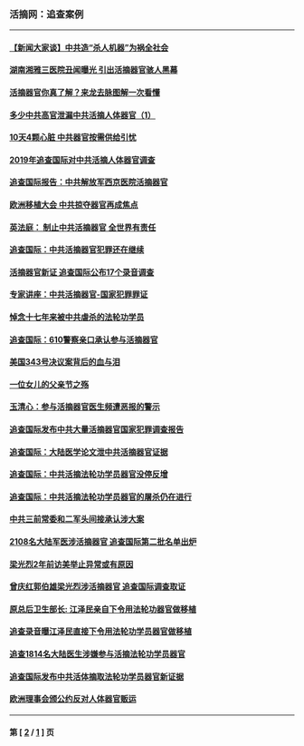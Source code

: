 ### 活摘网：追查案例
---
#### [【新闻大家谈】中共造“杀人机器”为祸全社会](../../pages/nf5880/n14056645.md?10010430) 
#### [湖南湘雅三医院丑闻曝光 引出活摘器官骇人黑幕](../../pages/nf5880/n14051847.md?10010430) 
#### [活摘器官你真了解？来龙去脉图解一次看懂](../../pages/nf5880/n13013820.md?10010430) 
#### [多少中共高官泄漏中共活摘人体器官（1）](../../pages/nf5880/n12671234.md?10010430) 
#### [10天4颗心脏 中共器官按需供给引忧](../../pages/nf5880/n12326366.md?10010430) 
#### [2019年追查国际对中共活摘人体器官调查](../../pages/nf5880/n11917733.md?10010430) 
#### [追查国际报告：中共解放军西京医院活摘器官](../../pages/nf5880/n11838359.md?10010430) 
#### [欧洲移植大会 中共掠夺器官再成焦点](../../pages/nf5880/n11538883.md?10010430) 
#### [英法庭： 制止中共活摘器官 全世界有责任](../../pages/nf5880/n11330691.md?10010430) 
#### [追查国际：中共活摘器官犯罪还在继续](../../pages/nf5880/n11218301.md?10010430) 
#### [活摘器官新证 追查国际公布17个录音调查](../../pages/nf5880/n10897744.md?10010430) 
#### [专家讲座：中共活摘器官-国家犯罪罪证](../../pages/nf5880/n8828153.md?10010430) 
#### [悼念十七年来被中共虐杀的法轮功学员](../../pages/nf5880/n8124823.md?10010430) 
#### [追查国际：610警察亲口承认参与活摘器官](../../pages/nf5880/n8109067.md?10010430) 
#### [美国343号决议案背后的血与泪](../../pages/nf5880/n8020684.md?10010430) 
#### [一位女儿的父亲节之殇](../../pages/nf5880/n8014122.md?10010430) 
#### [玉清心：参与活摘器官医生频遭恶报的警示](../../pages/nf5880/n4637546.md?10010430) 
#### [追查国际发布中共大量活摘器官国家犯罪调查报告](../../pages/nf5880/n4613428.md?10010430) 
#### [追查国际：大陆医学论文泄中共活摘器官证据](../../pages/nf5880/n4608794.md?10010430) 
#### [追查国际：中共活摘法轮功学员器官没停反增](../../pages/nf5880/n4584075.md?10010430) 
#### [追查国际：中共活摘法轮功学员器官的屠杀仍在进行](../../pages/nf5880/n4299154.md?10010430) 
#### [中共三前常委和二军头间接承认涉大案](../../pages/nf5880/n4286244.md?10010430) 
#### [2108名大陆军医涉活摘器官 追查国际第二批名单出炉](../../pages/nf5880/n4284769.md?10010430) 
#### [梁光烈2年前访美举止异常或有原因](../../pages/nf5880/n4279686.md?10010430) 
#### [曾庆红郭伯雄梁光烈涉活摘器官 追查国际调查取证](../../pages/nf5880/n4278462.md?10010430) 
#### [原总后卫生部长: 江泽民亲自下令用法轮功器官做移植](../../pages/nf5880/n4263864.md?10010430) 
#### [追查录音曝江泽民直接下令用法轮功学员器官做移植](../../pages/nf5880/n4261268.md?10010430) 
#### [追查1814名大陆医生涉嫌参与活摘法轮功学员器官](../../pages/nf5880/n4259055.md?10010430) 
#### [追查国际发布中共活体摘取法轮功学员器官新证据](../../pages/nf5880/n4258255.md?10010430) 
#### [欧洲理事会颁公约反对人体器官贩运](../../pages/nf5880/n4206955.md?10010430) 

---
#### 第 [ [2](./2.md?10010430) / [1](./1.md?10010430) ] 页
